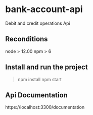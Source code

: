 # bank-account-api
Debit and credit operations Api

## Reconditions
node > 12.00
npm > 6

## Install and run the project

> npm install
> npm start

## Api Documentation

https://localhost:3300/documentation
